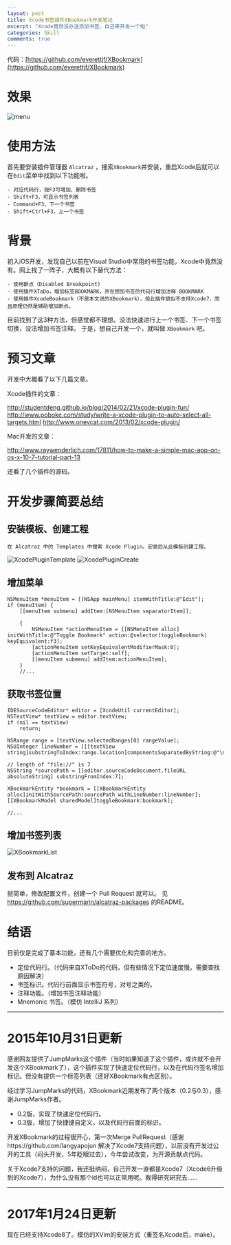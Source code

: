 ```yaml
---
layout: post
title: Xcode书签插件XBookmark开发笔记
excerpt: "Xcode竟然没办法添加书签，自己来开发一个啦"
categories: Skill
comments: true
---
```







代码：[https://github.com/everettjf/XBookmark](https://github.com/everettjf/XBookmark)

# 效果

![menu](https://everettjf.github.io/images/extern/xbookmark0.3.0.png)

# 使用方法
首先要安装插件管理器 `Alcatraz` ，搜索`XBookmark`并安装，重启Xcode后就可以在`Edit`菜单中找到以下功能啦。

    - 对应代码行，按F3可增加、删除书签
    - Shift+F3，可显示书签列表
    - Command+F3，下一个书签
    - Shift+Ctrl+F3，上一个书签

# 背景
初入iOS开发，发现自己以前在Visual Studio中常用的书签功能，Xcode中竟然没有。网上找了一阵子，大概有以下替代方法：
    
    - 使用断点（Disabled Breakpoint)
    - 使用插件XToDo，增加标签BOOKMARK，并在想加书签的代码行增加注释 BOOKMARK
    - 使用插件XcodeBookmark（不是本文说的XBookmark），但此插件貌似不支持Xcode7，而且原理仍然是辅助增加断点。

目前找到了这3种方法，但感觉都不理想。没法快速进行上一个书签、下一个书签切换，没法增加书签注释。
于是，想自己开发一个，就叫做 `XBookmark` 吧。


# 预习文章
开发中大概看了以下几篇文章。

Xcode插件的文章：

http://studentdeng.github.io/blog/2014/02/21/xcode-plugin-fun/
http://www.poboke.com/study/write-a-xcode-plugin-to-auto-select-all-targets.html
http://www.onevcat.com/2013/02/xcode-plugin/

Mac开发的文章：

http://www.raywenderlich.com/17811/how-to-make-a-simple-mac-app-on-os-x-10-7-tutorial-part-13

还看了几个插件的源码。

# 开发步骤简要总结

## 安装模板、创建工程
    在 Alcatraz 中的 Templates 中搜索 Xcode Plugin。安装后从此模板创建工程。

![XcodePluginTemplate](https://everettjf.github.io/images/extern/xbookmarkdev1.png)
![XcodePluginCreate](https://everettjf.github.io/images/extern/xbookmarkdev2.png)

## 增加菜单

~~~
NSMenuItem *menuItem = [[NSApp mainMenu] itemWithTitle:@"Edit"];
if (menuItem) {
    [[menuItem submenu] addItem:[NSMenuItem separatorItem]];
    
    {
        NSMenuItem *actionMenuItem = [[NSMenuItem alloc] initWithTitle:@"Toggle Bookmark" action:@selector(toggleBookmark) keyEquivalent:f3];
        [actionMenuItem setKeyEquivalentModifierMask:0];
        [actionMenuItem setTarget:self];
        [[menuItem submenu] addItem:actionMenuItem];
    }
    //...
~~~

## 获取书签位置

~~~
IDESourceCodeEditor* editor = [XcodeUtil currentEditor];
NSTextView* textView = editor.textView;
if (nil == textView)
    return;

NSRange range = [textView.selectedRanges[0] rangeValue];
NSUInteger lineNumber = [[[textView string]substringToIndex:range.location]componentsSeparatedByString:@"\n"].count;

// length of "file://" is 7
NSString *sourcePath = [[editor.sourceCodeDocument.fileURL absoluteString] substringFromIndex:7];

XBookmarkEntity *bookmark = [[XBookmarkEntity alloc]initWithSourcePath:sourcePath withLineNumber:lineNumber];
[[XBookmarkModel sharedModel]toggleBookmark:bookmark];

//...
~~~

## 增加书签列表

![XBookmarkList](https://everettjf.github.io/images/extern/xbookmarkdev3.png)

## 发布到 Alcatraz
挺简单，修改配置文件，创建一个 Pull Request 就可以。
见 https://github.com/supermarin/alcatraz-packages 的README。

# 结语
目前仅是完成了基本功能，还有几个需要优化和完善的地方。

- 定位代码行。（代码来自XToDo的代码，但有些情况下定位速度慢。需要查找原因解决）
- 书签标识。代码行前面显示书签符号，对号之类的。
- 注释功能。（增加书签注释功能）
- Mnemonic 书签。（模仿 IntelliJ 系列）

---

# 2015年10月31日更新
感谢网友提供了JumpMarks这个插件（当时如果知道了这个插件，或许就不会开发这个XBookmark了），这个插件实现了快速定位代码行，以及在代码行签名增加标记。但没有提供一个标签列表（还好XBookmark有点区别）。

经过学习JumpMarks的代码，XBookmark近期发布了两个版本（0.2与0.3），感谢JumpMarks作者。
- 0.2版，实现了快速定位代码行。
- 0.3版，增加了快捷键自定义，以及代码行前面的标识。

开发XBookmark的过程很开心，第一次Merge PullRequest（感谢https://github.com/langyapojun 解决了Xcode7支持问题），以前没有开发过公开的工具（闷头开发，5年眨眼过去），今年尝试改变，为开源贡献点代码。

关于Xcode7支持的问题，我还挺纳闷，自己开发一直都是Xcode7（Xcode6升级到的Xcode7），为什么没有那个id也可以正常用呢。我得研究研究去……


---

# 2017年1月24日更新

现在已经支持Xcode8了。模仿的XVim的安装方式（重签名Xcode后，make）。




